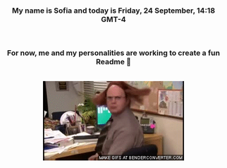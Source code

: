 


<div align="center">
<h3 >My name is Sofia and today is Friday, 24 September, 14:18 GMT-4</h3><br>
<h3 >For now, me and my personalities are working to create a fun Readme 👋
</h3><br>
<img src='img/dwight.gif' alt='working...'/>
</div>
